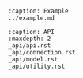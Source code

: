 ```{include} ../../README.md
```

```{toctree}
:caption: Example
../example.md
```

```{toctree}
:caption: API
:maxdepth: 2
_api/api.rst
_api/connection.rst
_api/model.rst
_api/utility.rst
```